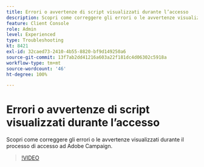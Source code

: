 ```yaml
---
title: Errori o avvertenze di script visualizzati durante l’accesso
description: Scopri come correggere gli errori o le avvertenze visualizzati durante il processo di accesso ad Adobe Campaign.
feature: Client Console
role: Admin
level: Experienced
type: Troubleshooting
kt: 8421
exl-id: 32caed73-2410-4b55-8820-bf9d149250a6
source-git-commit: 13f7ab2dd41216a603a22f181dc4d06302c5918a
workflow-type: tm+mt
source-wordcount: '46'
ht-degree: 100%

---
```


# Errori o avvertenze di script visualizzati durante l’accesso

Scopri come correggere gli errori o le avvertenze visualizzati durante il processo di accesso ad Adobe Campaign.

>[!VIDEO](https://video.tv.adobe.com/v/335975?quality=12&learn=on)
